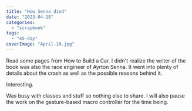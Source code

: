 ```yaml
---
title: "How Senna died"
date: "2023-04-18"
categories: 
  - "scrapbook"
tags: 
  - "45-day"
coverImage: "April-18.jpg"
---
```

<!--more-->

Read some pages from How to Build a Car. I didn't realize the writer of the book was also the race engineer of Ayrton Senna. It went into plenty of details about the crash as well as the possible reasons behind it.

Interesting.

Was busy with classes and stuff so nothing else to share. I will also pause the work on the gesture-based macro controller for the time being.
